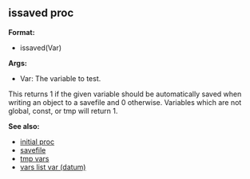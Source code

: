 ## issaved proc

**Format:**
+   issaved(Var)
<!-- -->
**Args:**
+   Var: The variable to test.


This returns 1 if the given variable should be automatically
saved when writing an object to a savefile and 0 otherwise. Variables
which are not global, const, or tmp will return 1.

**See also:**
+   [initial proc](/ref/proc/initial.md) 
+   [savefile](/ref/savefile.md) 
+   [tmp vars](/ref/var/tmp.md) 
+   [vars list var (datum)](/ref/datum/var/vars.md) <!-- -->
